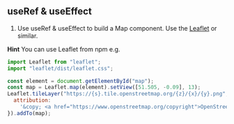 ## useRef & useEffect

1. Use useRef & useEffect to build a Map component. Use the [Leaflet](https://leafletjs.com/) or similar.

**Hint** You can use Leaflet from npm e.g.

```js
import Leaflet from "leaflet";
import "leaflet/dist/leaflet.css";

const element = document.getElementById("map");
const map = Leaflet.map(element).setView([51.505, -0.09], 13);
Leaflet.tileLayer("https://{s}.tile.openstreetmap.org/{z}/{x}/{y}.png", {
  attribution:
    '&copy; <a href="https://www.openstreetmap.org/copyright">OpenStreetMap</a> contributors'
}).addTo(map);
```
